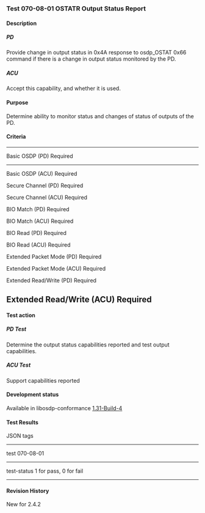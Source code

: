 ### Test 070-08-01 OSTATR Output Status Report

#### Description

##### PD

Provide change in output status in 0x4A response to osdp_OSTAT 0x66
command if there is a change in output status monitored by the PD.

##### ACU

Accept this capability, and whether it is used.

#### Purpose

Determine ability to monitor status and changes of status of outputs of
the PD.

#### Criteria

  -----------------------------------------------------------------------
  Basic OSDP (PD)                     Required
  ----------------------------------- -----------------------------------
  Basic OSDP (ACU)                    Required

  Secure Channel (PD)                 Required

  Secure Channel (ACU)                Required

  BIO Match (PD)                      Required

  BIO Match (ACU)                     Required

  BIO Read (PD)                       Required

  BIO Read (ACU)                      Required

  Extended Packet Mode (PD)           Required

  Extended Packet Mode (ACU)          Required

  Extended Read/Write (PD)            Required

  Extended Read/Write (ACU)           Required
  -----------------------------------------------------------------------

#### Test action

##### PD Test

Determine the output status capabilities reported and test output
capabilities.

##### ACU Test

Support capabilities reported

#### Development status

Available in libosdp-conformance
[1.31-Build-4](https://github.com/Security-Industry-Association/libosdp-conformance/releases/tag/1.31-4)

#### Test Results

JSON tags

  -----------------------------------------------------------------------
  test                                070-08-01
  ----------------------------------- -----------------------------------
  test-status                         1 for pass, 0 for fail

  -----------------------------------------------------------------------

#### Revision History

New for 2.4.2
